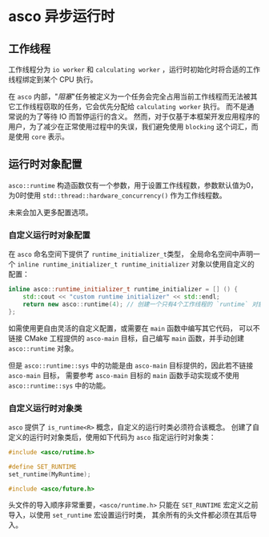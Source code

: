 # asco 异步运行时

## 工作线程

工作线程分为 `io worker` 和 `calculating worker` ，运行时初始化时将合适的工作线程绑定到某个 CPU 执行。

在 `asco` 内部，"*阻塞*"任务被定义为一个任务会完全占用当前工作线程而无法被其它工作线程窃取的任务，它会优先分配给 `calculating worker` 执行。
而不是通常说的为了等待 IO 而暂停运行的含义。
然而，对于仅基于本框架开发应用程序的用户，为了减少在正常使用过程中的失误，我们避免使用 `blocking` 这个词汇，而是使用 `core` 表示。

## 运行时对象配置

`asco::runtime` 构造函数仅有一个参数，用于设置工作线程数，参数默认值为0，为0时使用 `std::thread::hardware_concurrency()` 作为工作线程数。

未来会加入更多配置选项。

### 自定义运行时对象配置

在 `asco` 命名空间下提供了 `runtime_initializer_t`类型，
全局命名空间中声明一个 `inline runtime_initializer_t runtime_initializer` 对象以使用自定义的配置：

```c++
inline asco::runtime_initializer_t runtime_initializer = [] () {
    std::cout << "custom runtime initializer" << std::endl;
    return new asco::runtime(4); // 创建一个只有4个工作线程的 `runtime` 对象
};
```

如需使用更自由灵活的自定义配置，或需要在 `main` 函数中编写其它代码，
可以不链接 CMake 工程提供的 `asco-main` 目标，自己编写 `main` 函数，并手动创建 `asco::runtime` 对象。

但是 `asco::runtime::sys` 中的功能是由 `asco-main` 目标提供的，因此若不链接 `asco-main` 目标，
需要参考 `asco-main` 目标的 `main` 函数手动实现或不使用 `asco::runtime::sys` 中的功能。

### 自定义运行时对象类

`asco` 提供了 `is_runtime<R>` 概念，自定义的运行时类必须符合该概念。
创建了自定义的运行时对象类后，使用如下代码为 `asco` 指定运行时对象类：

```c++
#include <asco/rutime.h>

#define SET_RUNTIME
set_runtime(MyRuntime);

#include <asco/future.h>
```

头文件的导入顺序非常重要，`<asco/runtime.h>` 只能在 `SET_RUNTIME` 宏定义之前导入，以使用 `set_runtime` 宏设置运行时类，
其余所有的头文件都必须在其后导入。
